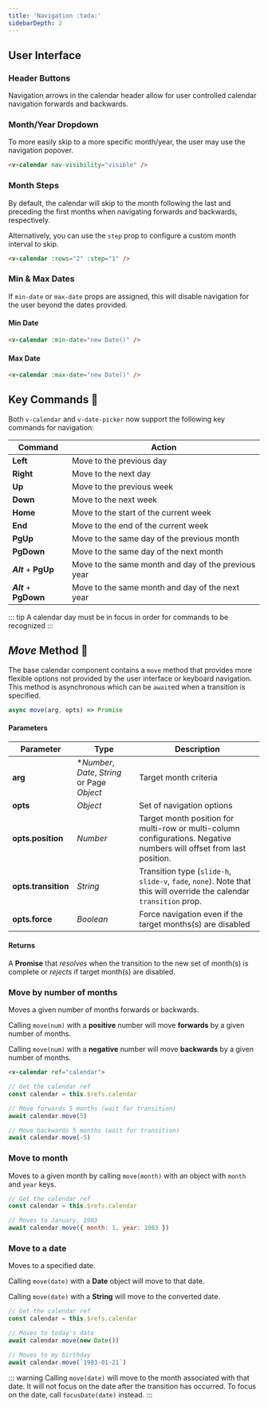 ```yaml
---
title: 'Navigation :tada:'
sidebarDepth: 2
---
```


## User Interface

### Header Buttons

Navigation arrows in the calendar header allow for user controlled calendar navigation forwards and backwards.

<div class="example">
  <v-calendar />
</div>

### Month/Year Dropdown

To more easily skip to a more specific month/year, the user may use the navigation popover.

<div class="example">
  <v-calendar nav-visibility="visible" />
</div>

```html
<v-calendar nav-visibility="visible" />
```

### Month Steps

By default, the calendar will skip to the month following the last and preceding the first months when navigating forwards and backwards, respectively.

<div class="example">
  <v-calendar :rows="2" />
</div>

Alternatively, you can use the `step` prop to configure a custom month interval to skip.

<div class="example">
  <v-calendar :rows="2" :step="1" />
</div>

```html
<v-calendar :rows="2" :step="1" />
```

### Min & Max Dates

If `min-date` or `max-date` props are assigned, this will disable navigation for the user beyond the dates provided.

#### Min Date

<div class="example">
  <v-calendar :min-date="new Date()" />
</div>

```html
<v-calendar :min-date="new Date()" />
```

#### Max Date

<div class="example">
  <v-calendar :max-date="new Date()" />
</div>

```html
<v-calendar :max-date="new Date()" />
```

## Key Commands :tada:

Both `v-calendar` and `v-date-picker` now support the following key commands for navigation:

| Command | Action |
| --- | --- |
| **Left** | Move to the previous day |
| **Right** | Move to the next day |
| **Up** | Move to the previous week |
| **Down** | Move to the next week |
| **Home** | Move to the start of the current week |
| **End** | Move to the end of the current week |
| **PgUp** | Move to the same day of the previous month |
| **PgDown** | Move to the same day of the next month |
| ***Alt*** + **PgUp** | Move to the same month and day of the previous year |
| ***Alt*** + **PgDown** | Move to the same month and day of the next year |

::: tip
A calendar day must be in focus in order for commands to be recognized
:::

## *Move* Method :tada:

The base calendar component contains a `move` method that provides more flexible options not provided by the user interface or keyboard navigation. This method is asynchronous which can be `await`ed when a transition is specified.

```js
async move(arg, opts) => Promise
```
#### Parameters

| Parameter | Type | Description |
| --- | --- | --- |
| **arg** | **Number*, *Date*, *String* or Page *Object* | Target month criteria |
| **opts** | *Object* | Set of navigation options |
| **opts.position** | *Number* | Target month position for multi-row or multi-column configurations. Negative numbers will offset from last position. |
| **opts.transition** | *String* | Transition type (`slide-h`, `slide-v`, `fade`, `none`). Note that this will override the calendar `transition` prop. |
| **opts.force** | *Boolean* | Force navigation even if the target months(s) are disabled |

#### Returns
  
A **Promise** that *resolves* when the transition to the new set of month(s) is complete or *rejects* if target month(s) are disabled.

### Move by number of months

Moves a given number of months forwards or backwards.

Calling `move(num)` with a **positive** number will move **forwards** by a given number of months.

Calling `move(num)` with a **negative** number will move **backwards** by a given number of months.

```html
<v-calendar ref="calendar">
```

```js
// Get the calendar ref
const calendar = this.$refs.calendar

// Move forwards 5 months (wait for transition)
await calendar.move(5)

// Move backwards 5 months (wait for transition)
await calendar.move(-5)
```

### Move to month

Moves to a given month by calling `move(month)` with an object with `month` and `year` keys.

```js
// Get the calendar ref
const calendar = this.$refs.calendar

// Moves to January, 1983
await calendar.move({ month: 1, year: 1983 })
```

### Move to a date

Moves to a specified date.

Calling `move(date)` with a **Date** object will move to that date.

Calling `move(date)` with a **String** will move to the converted date.

```js
// Get the calendar ref
const calendar = this.$refs.calendar

// Moves to today's date
await calendar.move(new Date())

// Moves to my birthday
await calendar.move(`1983-01-21`)
```

::: warning
Calling `move(date)` will move to the month associated with that date. It will not focus on the date after the transition has occurred. To focus on the date, call `focusDate(date)` instead.
:::

<guide-navigation-move />